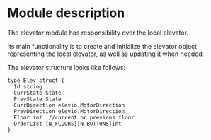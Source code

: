 # Module description

The elevator module has responsibility over the local elevator.

Its main functionality is to create and Initialize the elevator object representing the local elevator, as well as updating it when needed.

The elevator structure looks like follows:

```
type Elev struct {
  Id string
  CurrState State
  PrevState State
  CurrDirection elevio.MotorDirection
  PrevDirection elevio.MotorDirection
  Floor int  //current or previous floor
  OrderList [N_FLOORS][N_BUTTONS]int
}
``` 




